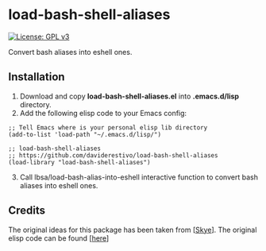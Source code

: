 # load-bash-shell-aliases

[![License: GPL v3](https://img.shields.io/badge/License-GPL%20v3-blue.svg)](https://www.gnu.org/licenses/gpl-3.0)

Convert bash aliases into eshell ones.

## Installation

1. Download and copy **load-bash-shell-aliases.el** into
   **.emacs.d/lisp** directory.
2. Add the following elisp code to your Emacs config:

``` elisp
;; Tell Emacs where is your personal elisp lib directory
(add-to-list 'load-path "~/.emacs.d/lisp/")

;; load-bash-shell-aliases
;; https://github.com/daviderestivo/load-bash-shell-aliases
(load-library "load-bash-shell-aliases")
```

3. Call lbsa/load-bash-alias-into-eshell interactive function to
   convert bash aliases into eshell ones.

## Credits
The original ideas for this package has been taken from [[Skye](http://skyefreeman.io/programming/emacs/2017/08/03/converting_bash_config_to_eshell.html)]. The original elisp code can be found [[here](https://github.com/skyefreeman/.emacs.d/blob/master/custom/bash-to-eshell-aliases.el)]
